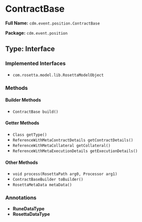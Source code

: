 # ContractBase

**Full Name:** `cdm.event.position.ContractBase`

**Package:** `cdm.event.position`

## Type: Interface

### Implemented Interfaces

- `com.rosetta.model.lib.RosettaModelObject`

### Methods

#### Builder Methods

- `ContractBase build()`

#### Getter Methods

- `Class getType()`
- `ReferenceWithMetaContractDetails getContractDetails()`
- `ReferenceWithMetaCollateral getCollateral()`
- `ReferenceWithMetaExecutionDetails getExecutionDetails()`

#### Other Methods

- `void process(RosettaPath arg0, Processor arg1)`
- `ContractBaseBuilder toBuilder()`
- `RosettaMetaData metaData()`

### Annotations

- **RuneDataType**
- **RosettaDataType**

